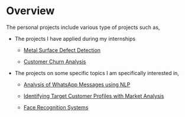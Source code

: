 # Overview

The personal projects include various type of projects such as,

* The projects I have applied during my internships 

    * [Metal Surface Defect Detection](https://gitlab.com/cansuyalcin/projects_portfolio/-/tree/master/Personal%20Projects/Metal%20Surface%20Defect%20Detection) 
    
    * [Customer Churn Analysis](https://gitlab.com/cansuyalcin/projects_portfolio/-/tree/master/Personal%20Projects/Customer%20Churn%20Analysis)
    

* The projects on some specific topics I am specifically interested in,

    * [Analysis of WhatsApp Messages using NLP](https://gitlab.com/cansuyalcin/projects_portfolio/-/blob/master/Personal%20Projects/Analysis%20of%20WhatsApp%20Messages%20using%20NLP "notebook")
    
    * [Identifying Target Customer Profiles with Market Analysis](https://gitlab.com/cansuyalcin/projects_portfolio/-/blob/master/Personal%20Projects/Marketing%20Analytics "notebook")

    * [Face Recognition Systems](https://gitlab.com/cansuyalcin/projects_portfolio/-/tree/master/Personal%20Projects/Face%20Recognition "notebook")


